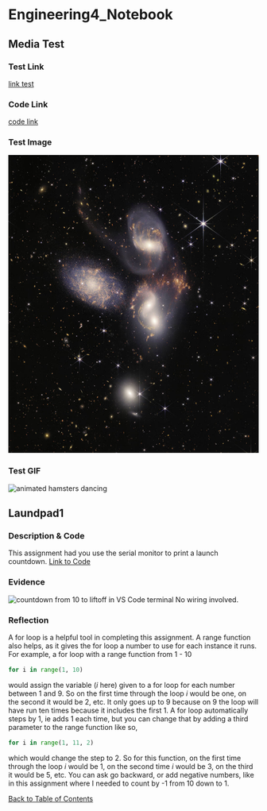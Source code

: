 # Engineering4_Notebook

## Media Test

### Test Link
[link test](https://www.webhamster.com/)

### Code Link
[code link](https://github.com/lgray52/Engineering4_Notebook/blob/main/raspberryPi/test.py)

### Test Image
<img src="images/stephans_quintet.jpg" alt="NASA Webb telescope image of Stephan's Quintet, five galxies nearby in Earth's sky" height="600">

### Test GIF
<img src="images/hamster_dance.gif" alt="animated hamsters dancing" height="300">


## Laundpad1

### Description & Code
This assignment had you use the serial monitor to print a launch countdown.
[Link to Code](https://github.com/lgray52/Engineering4_Notebook/blob/main/raspberryPi/GrayLaunchpad1.py)

### Evidence
<img src="evidence/countdownEvidence.gif" alt="countdown from 10 to liftoff in VS Code terminal" height="300">
No wiring involved.

### Reflection
A for loop is a helpful tool in completing this assignment. A range function also helps, as it gives the for loop a number to use for each instance it runs. For example, a for loop with a range function from 1 - 10 
```python 
for i in range(1, 10)
```
would assign the variable (*i* here) given to a for loop for each number between 1 and 9. So on the first time through the loop *i* would be one, on the second it would be 2, etc. It only goes up to 9 because on 9 the loop will have run ten times because it includes the first 1. A for loop automatically steps by 1, ie adds 1 each time, but you can change that by adding a third parameter to the range function like so,
``` python
for i in range(1, 11, 2)
```
which would change the step to 2. So for this function, on the first time through the loop *i* would be 1, on the second time *i* would be 3, on the third it would be 5, etc. You can ask go backward, or add negative numbers, like in this assignment where I needed to count by -1 from 10 down to 1. 

[Back to Table of Contents](#Table_of_Contents)
